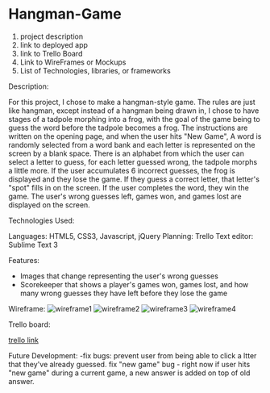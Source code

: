# Hangman-Game

1. project description
2. link to deployed app
3. link to Trello Board
4. Link to WireFrames or Mockups
5. List of Technologies, libraries, or frameworks

Description:

  For this project, I chose to make a hangman-style game.
The rules are just like hangman, except instead of a hangman
being drawn in, I chose to have stages of a tadpole morphing
into a frog, with the goal of the game being to guess the
word before the tadpole becomes a frog. The instructions are
written on the opening page, and when the user hits "New Game",
A word is randomly selected from a word bank and each letter is
represented on the screen by a blank space.  There is an alphabet
from which the user can select a letter to guess, for each letter
guessed wrong, the tadpole morphs a little more.  If the user
accumulates 6 incorrect guesses, the frog is displayed and they lose the game.
If they guess a correct letter, that letter's "spot" fills in on
the screen.  If the user completes the word, they win the game.
The user's wrong guesses left, games won, and games lost are displayed
on the screen.

Technologies Used:

Languages: HTML5, CSS3, Javascript, jQuery
Planning: Trello
Text editor: Sublime Text 3

Features:

- Images that change representing the user's wrong guesses
- Scorekeeper that shows a player's games won, games lost, and
  how many wrong guesses they have left before they lose the game

Wireframe:
![wireframe1](http://imgur.com/vCZkBk3)
![wireframe2](http://imgur.com/mSN1Mmj)
![wireframe3](http://imgur.com/mW8taSX)
![wireframe4](http://imgur.com/EQV3HYx)

Trello board:

[trello link](https://trello.com/b/PjMTa9L4/wdi-project-one)

Future Development:
-fix bugs: prevent user from being able to click a ltter that they've
          already guessed.
           fix "new game" bug - right now if user hits "new game" during
           a current game, a new answer is added on top of old answer.





